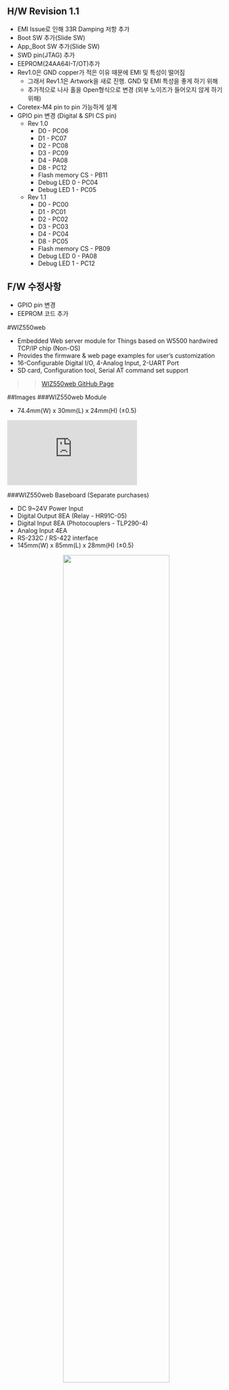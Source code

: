 ##  H/W Revision 1.1 #

 - EMI Issue로 인해 33R Damping 저항 추가
 - Boot SW 추가(Slide SW)
 - App_Boot SW 추가(Slide SW)
 - SWD pin(JTAG) 추가
 - EEPROM(24AA64I-T/OT)추가
 - Rev1.0은 GND copper가 적은 이유 때문에 EMI 및 특성이 떨어짐
 	- 그래서 Rev1.1은 Artwork을 새로 진행. GND 및 EMI 특성을 좋게 하기 위해
 	- 추가적으로 나사 홀을 Open형식으로 변경 (외부 노이즈가 들어오지 않게 하기 위해) 
 - Coretex-M4 pin to pin 가능하게 설계
 - GPIO pin 변경 (Digital & SPI CS pin)
	 - Rev 1.0
		 - D0 - PC06
		 - D1 - PC07
		 - D2 - PC08
		 - D3 - PC09
		 - D4 - PA08
		 - D8 - PC12
		 - Flash memory CS - PB11
		 - Debug LED 0 - PC04 
		 - Debug LED 1 - PC05
	 - Rev 1.1
	 	 - D0 - PC00
		 - D1 - PC01
		 - D2 - PC02
		 - D3 - PC03
		 - D4 - PC04
		 - D8 - PC05
		 - Flash memory CS - PB09
		 - Debug LED 0 - PA08 
		 - Debug LED 1 - PC12

## F/W 수정사항 ##

 - GPIO pin 변경
 - EEPROM 코드 추가

#WIZ550web
- Embedded Web server module for Things based on W5500 hardwired TCP/IP chip (Non-OS)
- Provides the firmware & web page examples for user’s customization
- 16-Configurable Digital I/O, 4-Analog Input, 2-UART Port
- SD card, Configuration tool, Serial AT command set support

>> [WIZ550web GitHub Page](http://wiznet.github.io/WIZ550web/)


##Images
###WIZ550web Module
- 74.4mm(W) x 30mm(L) x 24mm(H) (±0.5)

<!-- WIZ550web pic -->
![WIZ550web](http://wizwiki.net/wiki/lib/exe/fetch.php?media=products:wiz550web:wiz550web_front.png "WIZ550web")

###WIZ550web Baseboard (Separate purchases)
- DC 9~24V Power Input
- Digital Output 8EA (Relay - HR91C-05)
- Digital Input 8EA (Photocouplers - TLP290-4)
- Analog Input 4EA
- RS-232C / RS-422 interface
- 145mm(W) x 85mm(L) x 28mm(H) (±0.5)

<!-- WIZ550web Baseboard pic -->
<p align="center">
  <img width="70%" src="http://wizwiki.net/wiki/lib/exe/fetch.php?media=products:wiz550web:wiz550web_baseboard_front.png" />
</p>

<!-- WIZ550web EVB pic -->
<p align="center">
  <img width="70%" src="http://wizwiki.net/wiki/lib/exe/fetch.php?media=products:wiz550web:wiz550web_evb_side.png" />
</p>

For more details, please refer to [WIZ550web Wiki page](http://wizwiki.net/wiki/doku.php?id=products:wiz550web:start) in [WIZnet Wiki](http://wizwiki.net).

##Features
- WIZnet W5500 Hardwired TCP/IP chip
  - Hardwired TCP/IP embedded Ethernet controller
  - SPI (Serial Peripheral Interface) Microcontroller Interface
  - Hardwired TCP/IP stack supports TCP, UDP, IPv4, ICMP, ARP, IGMP, and PPPoE protocols
  - Easy to implement the other network protocols
- ST Microelectronics STM32F103RBT6
  - ARM 32-bit Cortex™-M3 microcontroller running at up to 72MHz
  - 128kB on-chip flash / 20kB on-chip SRAM / Various peripherals
- Adesto Technologies AT45DB081D-SU
  - 8-Megabit Serial Flash Memory 
- SD Card Slot
- 2.54mm Pin Header x 2


## Software
These are Firmware projects (source code) based on Eclipse IDE for C/C++ Developers (ARM GCC 4.8.3).
- Firmware source code
  - Application
  - Boot
- Web page examples
  - [Basic Demo Web Pages](http://wizwiki.net/wiki/doku.php?id=products:wiz550web:wiz550webgsg_en#basic_demo_web_pages)
- Configuration tool (Java)
  - [Download Page Link](http://wizwiki.net/wiki/doku.php?id=products:wiz550web:wiz550web_download)

## Hardware material, Documents and Others
Various materials are could be found at [WIZ550web Wiki page](http://wizwiki.net/wiki/doku.php?id=products:wiz550web:start) in [WIZnet Wiki](http://wizwiki.net).

- Documents
  - Getting Started Guide
  - User's Guide (for AT command)
  - Future Plan
- Technical Reference (Datasheet)
  - Hardware Specification
  - AC/DC Characteristics
  - Reference Schematic & Parts
  - Dimension
- See also 


## Revision History
v1.1.1 Stable
- Sep. 2015
- History
  - Bug fixed: Socket and data length handling problems in some web browsers (e.g., ie11)
  - Modified the TCP socket state transition handler of the HTTP server routine for clarity
  - Added the custom command handler in userHandler.c/h
    - Users can add custom commands using this function form
    - e.g., I/O control commands without web pages
  - Changed some letters in code: convert uppercase to lowercase
    - e.g., WIZ550WEB -> WIZ550web

v1.1.0 Develop
- Jan. 2015
- History
  - Added the FTP Server feature. (F_APP_FTP)
  - Added the Data Flash feature on FatFs. (F_SPI_FLASH)
  - We support a storage of data flash as well as SD card above v1.1.0 release.
    - You can use one of a SD card and a data flash. The mount priority of a SD card is higher than a data flash.
    - If you wish to use a SD card, you must copy the web page to a SD card and insert a SD card into a slot.
    - If there is no SD card after detecting during about 3 seconds, you can use a data flash.
      - You must have the initialization process of data flash at least once.
      - When SW1 and SW2 are pressed at the same time, the data flash is initialized by FatFs. And reset a target.
      - You must copy the web page to a data flash by FTP client tool.([ALFTP](http://www.altools.com/ALTools/ALFTP.aspx))
      - Refer to WIZ550web+FatFS+FTPServer Project Tutorial. http://youtu.be/XtnT2_CNgaY
      - Refer to WIZ550web+WindowsFTP Tutorial. Need to apply a commit [cfce843](https://github.com/Wiznet/WIZ550web/commit/cfce843031bf4657fc9530e5c505a9a3d555fc91). http://youtu.be/kelGSGj3kOQ
      - Refer to WIZ550web+LinuxFTP Tutorial. http://youtu.be/6qsPZA5QKEI

v1.0.1
- Jan. 2015
- History
  - Added the 'Get/Set Interface functions' for easy to customize user's web pages
  - HTTP Server operation stability improvement
  - Modified some comments and fixed some typos

v1.0.0
- First release : Nov. 2014
